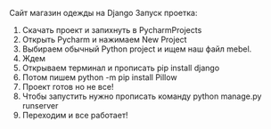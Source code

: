 Сайт магазин одежды на  Django
Запуск проетка: 
1. Скачать проект и запихнуть в PycharmProjects
2. Открыть Pycharm и нажимаем New Project
3. Выбираем обычный Python project и ищем наш файл mebel.
4. Ждем
5. Открываем терминал и прописать pip install django
6. Потом пишем python -m pip install Pillow
7. Проект готов но не все!
8. Чтобы запустить нужно прописать команду python manage.py runserver
9. Переходим и все работает!